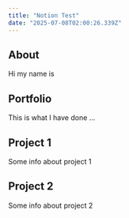 ```yaml
---
title: "Notion Test"
date: "2025-07-08T02:00:26.339Z"
---
```



## About

Hi my name is


## Portfolio

This is what I have done …


## Project 1

Some info about project 1


## Project 2

Some info about project 2

